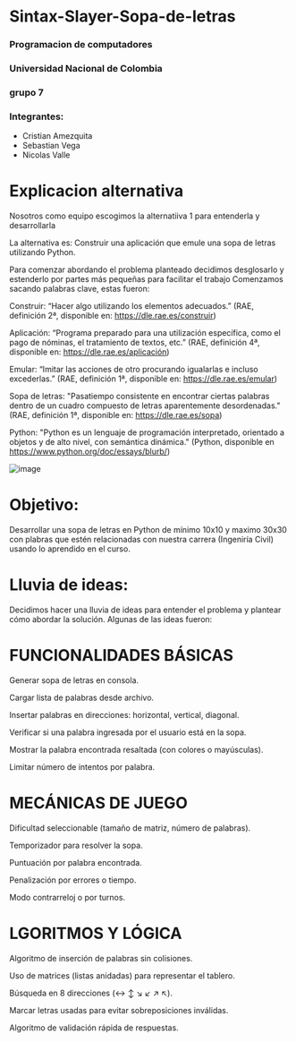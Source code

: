# Sintax-Slayer-Sopa-de-letras

### Programacion de computadores

### Universidad Nacional de Colombia

### grupo 7

### Integrantes: 
- Cristian Amezquita
- Sebastian Vega
- Nicolas Valle

# Explicacion alternativa 
Nosotros como equipo escogimos la alternatiiva 1 para entenderla y desarrollarla

La alternativa es: Construir una aplicación que emule una sopa de letras utilizando Python.

Para comenzar abordando el problema planteado decidimos desglosarlo y estenderlo por partes más pequeñas para facilitar el trabajo
Comenzamos sacando palabras clave, estas fueron: 

Construir: “Hacer algo utilizando los elementos adecuados.” (RAE, definición 2ª, disponible en: https://dle.rae.es/construir)

Aplicación: “Programa preparado para una utilización específica, como el pago de nóminas, el tratamiento de textos, etc.” (RAE, definición 4ª, disponible en: https://dle.rae.es/aplicación)

Emular: “Imitar las acciones de otro procurando igualarlas e incluso excederlas.” (RAE, definición 1ª, disponible en: https://dle.rae.es/emular)

Sopa de letras: "Pasatiempo consistente en encontrar ciertas palabras dentro de un cuadro compuesto de letras aparentemente desordenadas." (RAE, definición 1ª, disponible en: https://dle.rae.es/sopa)

Python: "Python es un lenguaje de programación interpretado, orientado a objetos y de alto nivel, con semántica dinámica." (Python, disponible en https://www.python.org/doc/essays/blurb/)

![image](https://github.com/user-attachments/assets/d5afc8ca-5baf-4f2d-ba82-7c76509bb56f)

# Objetivo: 
Desarrollar una sopa de letras en Python de mínimo 10x10 y maximo 30x30 con plabras que estén relacionadas con nuestra carrera (Ingeniría Civil) usando lo aprendido en el curso.

# Lluvia de ideas:

Decidimos hacer una lluvia de ideas para entender el problema y plantear cómo abordar la solución. Algunas de las ideas fueron: 

# FUNCIONALIDADES BÁSICAS
Generar sopa de letras en consola.

Cargar lista de palabras desde archivo.

Insertar palabras en direcciones: horizontal, vertical, diagonal.

Verificar si una palabra ingresada por el usuario está en la sopa.

Mostrar la palabra encontrada resaltada (con colores o mayúsculas).

Limitar número de intentos por palabra.

# MECÁNICAS DE JUEGO
Dificultad seleccionable (tamaño de matriz, número de palabras).

Temporizador para resolver la sopa.

Puntuación por palabra encontrada.

Penalización por errores o tiempo.

Modo contrarreloj o por turnos.

# LGORITMOS Y LÓGICA
Algoritmo de inserción de palabras sin colisiones.

Uso de matrices (listas anidadas) para representar el tablero.

Búsqueda en 8 direcciones (↔ ↕ ↘ ↙ ↗ ↖).

Marcar letras usadas para evitar sobreposiciones inválidas.

Algoritmo de validación rápida de respuestas.

